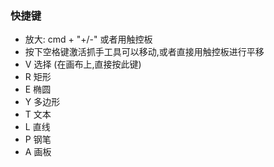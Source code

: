 ### 快捷键
  - 放大: cmd + "+/-" 或者用触控板
  - 按下空格键激活抓手工具可以移动,或者直接用触控板进行平移
  - V 选择 (在画布上,直接按此键)
  - R 矩形
  - E 椭圆
  - Y 多边形
  - T 文本
  - L 直线
  - P 钢笔
  - A 画板